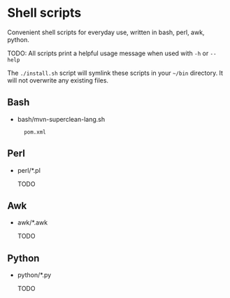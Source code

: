 Shell scripts
=============

Convenient shell scripts for everyday use, written in bash, perl, awk, python.

TODO: All scripts print a helpful usage message when used with `-h` or `--help`

The `./install.sh` script will symlink these scripts in your `~/bin`
directory. It will not overwrite any existing files.

## Bash

* bash/mvn-superclean-lang.sh

        pom.xml

## Perl

* perl/*.pl

    TODO

## Awk

* awk/*.awk

    TODO

## Python

* python/*.py

    TODO

